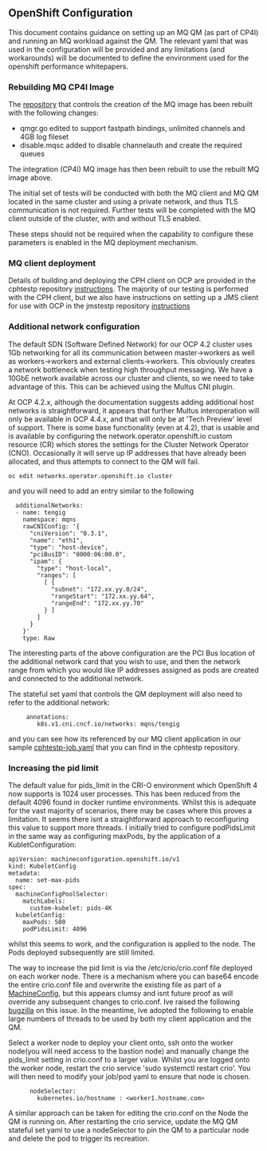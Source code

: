 ## OpenShift Configuration
This document contains guidance on setting up an MQ QM (as part of CP4I) and running an MQ workload against the QM. 
The relevant yaml that was used in the configuration will be provided and any limitations (and workarounds) will be documented to define
the environment used for the openshift performance whitepapers.

### Rebuilding MQ CP4I Image
The [repository](https://github.com/ibm-messaging/mq-container) that controls the creation of the MQ image has been rebuilt with the following changes:
* qmgr.go edited to support fastpath bindings, unlimited channels and 4GB log fileset
* disable.mqsc added to disable channelauth and create the required queues

The integration (CP4I) MQ image has then been rebuilt to use the rebuilt MQ image above.

The initial set of tests will be conducted with both the MQ client and MQ QM located in the same cluster and using a private network, and thus TLS communication is not required. Further tests will be completed with the MQ client outside of the cluster, with and without TLS enabled.

These steps should not be required when the capability to configure these parameters is enabled in the MQ deployment mechanism.

### MQ client deployment
Details of building and deploying the CPH client on OCP are provided in the cphtestp repository [instructions](https://github.com/ibm-messaging/cphtestp/blob/master/openshift/openshift.md). The majority of our testing is performed with the CPH client, but we also have instructions on setting up a JMS client for use with OCP in the jmstestp repository [instructions](https://github.com/ibm-messaging/jmstestp/blob/master/openshift.md)

### Additional network configuration
The default SDN (Software Defined Network) for our OCP 4.2 cluster uses 1Gb networking for all its communication between master->workers as well as workers->workers and external clients->workers. This obviously creates a network bottleneck when testing high throughput messaging. We have a 10GbE network  available across our cluster and clients, so we need to take advantage of this. This can be achieved using the Multus CNI plugin.

At OCP 4.2.x, although the documentation suggests adding additional host networks is straightforward, it appears that further Multus interoperation will only be available in OCP 4.4.x, and that will only be at 'Tech Preview' level of support. There is some base functionality (even at 4.2), that is usable and is available by configuring the network.operator.openshift.io custom resource (CR) which stores the settings for the Cluster Network Operator (CNO). Occasionally it will serve up IP addresses that have already been allocated, and thus attempts to connect to the QM will fail.
```
oc edit networks.operator.openshift.io cluster
```
and you will need to add an entry similar to the following
```
  additionalNetworks:
  - name: tengig
    namespace: mqns
    rawCNIConfig: '{
      "cniVersion": "0.3.1",
      "name": "eth1",
      "type": "host-device",
      "pciBusID": "0000:06:00.0",
      "ipam": {
        "type": "host-local",
        "ranges": [
          [ {
            "subnet": "172.xx.yy.0/24",
            "rangeStart": "172.xx.yy.64",
            "rangeEnd": "172.xx.yy.70"
          } ]
        ]
      }
    }'
    type: Raw
```
The interesting parts of the above configuration are the PCI Bus location of the additional network card that you wish to use, and then the network range from which you would like IP addresses assigned as pods are created and connected to the additional network.

The stateful set yaml that controls the QM deployment will also need to refer to the additional network:
```
     annotations:
        k8s.v1.cni.cncf.io/networks: mqns/tengig
```
and you can see how its referenced by our MQ client application in our sample [cphtestp-job.yaml](https://github.com/ibm-messaging/cphtestp/blob/master/openshift/cphtestp-job.yaml) that you can find in the cphtestp repository.

### Increasing the pid limit
The default value for pids_limit in the CRI-O environment which OpenShift 4 now supports is 1024 user processes. 
This has been reduced from the default 4096 found in docker runtime environments. Whilst this is adequate for the vast majority of scenarios, there may be cases where this proves a limitation. It seems there isnt a straightforward approach to reconfiguring this value to support more threads. I initially tried to configure podPidsLimit in the same way as configuring maxPods, by the application of a KubletConfiguration:
```
apiVersion: machineconfiguration.openshift.io/v1
kind: KubeletConfig
metadata:
  name: set-max-pids 
spec:
  machineConfigPoolSelector:
    matchLabels:
      custom-kubelet: pids-4K 
  kubeletConfig:
    maxPods: 500
    podPidsLimit: 4096 
 ```
whilst this seems to work, and the configuration is applied to the node. The Pods deployed subsequently are still limited.
 
The way to increase the pid limit is via the /etc/crio/crio.conf file deployed on each worker node. There is a mechanism where you can base64 encode the entire crio.conf file and overwrite the existing file as part of a [MachineConfig](https://github.com/openshift/machine-config-operator), but this appears clumsy and isnt future proof as will override any subsequent changes to crio.conf. Ive raised the following [bugzilla](https://bugzilla.redhat.com/show_bug.cgi?id=1844447) on this issue. In the meantime, Ive adopted the following to enable large numbers of threads to be used by both my client application and the QM.

Select a worker node to deploy your client onto, ssh onto the worker node(you will need access to the bastion node) and manually change the pids_limit setting in crio.conf to a larger value. Whilst you are logged onto the worker node, restart the crio service 'sudo systemctl restart crio'. You will then need to modify your job/pod yaml to ensure that node is chosen.

```
      nodeSelector: 
        kubernetes.io/hostname : <worker1.hostname.com>
```

A similar approach can be taken for editing the crio.conf on the Node the QM is running on. After restarting the crio service, update the MQ QM stateful set yaml to use a nodeSelector to pin the QM to a particular node and delete the pod to trigger its recreation. 
